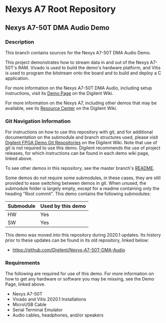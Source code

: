 # Nexys A7 Root Repository

## Nexys A7-50T DMA Audio Demo

### Description

This branch contains sources for the Nexys A7-50T DMA Audio Demo.

This project demonstrates how to stream data in and out of the Nexys A7-50T's RAM. Vivado is used to build the demo's hardware platform, and Vitis is used to program the bitstream onto the board and to build and deploy a C application.

For more information on the Nexys A7-50T DMA Audio, including setup instructions, visit its [Demo Page](https://reference.digilentinc.com/reference/programmable-logic/nexys-a7/demos/dma-audio) on the Digilent Wiki.

For more information on the Nexys A7, including other demos that may be available, see its [Resource Center](https://reference.digilentinc.com/reference/programmable-logic/nexys-a7/start) on the Digilent Wiki.

### Git Navigation Information

For instructions on how to use this repository with git, and for additional documentation on the submodule and branch structures used, please visit [Digilent FPGA Demo Git Repositories](https://reference.digilentinc.com/reference/programmable-logic/documents/git) on the Digilent Wiki. Note that use of git is not required to use this demo. Digilent recommends the use of project releases, for which instructions can be found in each demo wiki page, linked above.

To see other demos in this repository, see the master branch's [README](https://github.com/Digilent/Nexys-A7).

Some demos do not require some submodules, in these cases, they are still provided to ease switching between demos in git. When unused, the submodule folder is largely empty, except for a readme containing only the heading "Root commit". This demo contains the following submodules:

| Submodule | Used by this demo |
|-----------|-------------------|
| HW        | Yes         |
| SW        | Yes         |

This demo was moved into this repository during 2020.1 updates. Its history prior to these updates can be found in its old repository, linked below:
* https://github.com/Digilent/Nexys-A7-50T-DMA-Audio

### Requirements

The following are required for use of this demo. For more information on how to get any hardware or software you may be missing, see the Demo Page, linked above.

* Nexys A7-50T
* Vivado and Vitis 2020.1 Installations
* MicroUSB Cable
* Serial Terminal Emulator
* Audio cables, headphones, and/or speakers